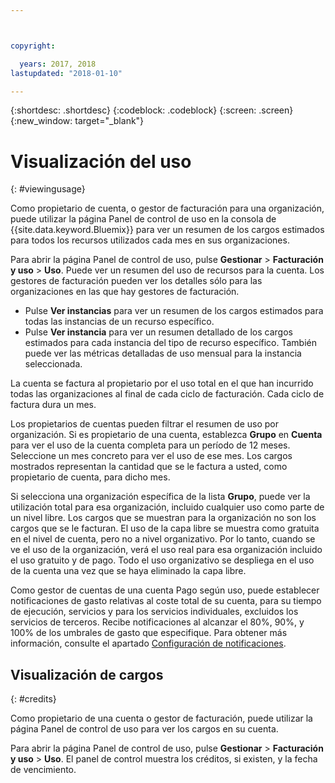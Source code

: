 ```yaml
---



copyright:

  years: 2017, 2018
lastupdated: "2018-01-10"

---
```


{:shortdesc: .shortdesc}
{:codeblock: .codeblock}
{:screen: .screen}
{:new_window: target="_blank"}

# Visualización del uso
{: #viewingusage}

Como propietario de cuenta, o gestor de facturación para una organización, puede utilizar la página Panel de control de uso en la consola de {{site.data.keyword.Bluemix}} para ver un resumen de los cargos estimados para todos los recursos utilizados cada mes en sus organizaciones. 

Para abrir la página Panel de control de uso, pulse **Gestionar** > **Facturación y uso** > **Uso**. Puede ver un resumen del uso de recursos para la cuenta. Los gestores de facturación pueden ver los detalles sólo para las organizaciones en las que hay gestores de facturación.

   * Pulse **Ver instancias** para ver un resumen de los cargos estimados para todas las instancias de un recurso específico. 
   * Pulse **Ver instancia** para ver un resumen detallado de los cargos estimados para cada instancia del tipo de recurso específico. También puede ver las métricas detalladas de uso mensual para la instancia seleccionada. 

La cuenta se factura al propietario por el uso total en el que han incurrido todas las organizaciones al final de cada ciclo de facturación. Cada ciclo de factura dura un mes.

Los propietarios de cuentas pueden filtrar el resumen de uso por organización. Si es propietario de una cuenta, establezca **Grupo** en **Cuenta** para ver el uso de la cuenta completa para un período de 12 meses. Seleccione un mes concreto para ver el uso de ese mes.  Los cargos mostrados representan la cantidad que se le factura a usted, como propietario de cuenta, para dicho mes.

Si selecciona una organización específica de la lista **Grupo**, puede ver la utilización total para esa organización, incluido cualquier uso como parte de un nivel libre. Los cargos que se muestran para la organización no son los cargos que se le facturan. El uso de la capa libre se muestra como gratuita en el nivel de cuenta, pero no a nivel organizativo. Por lo tanto, cuando se ve el uso de la organización, verá el uso real para esa organización incluido el uso gratuito y de pago. Todo el uso organizativo se despliega en el uso de la cuenta una vez que se haya eliminado la capa libre.

Como gestor de cuentas de una cuenta Pago según uso, puede establecer notificaciones de gasto relativas al coste total de su cuenta, para su tiempo de ejecución, servicios y para los servicios individuales, excluidos los servicios de terceros. Recibe notificaciones al alcanzar el 80%, 90%, y 100% de los umbrales de gasto que especifique. Para obtener más información, consulte el apartado [Configuración de notificaciones](/docs/account/notifications.html).

## Visualización de cargos
{: #credits}

Como propietario de una cuenta o gestor de facturación, puede utilizar la página Panel de control de uso para ver los cargos en su cuenta.

Para abrir la página Panel de control de uso, pulse **Gestionar** > **Facturación y uso** > **Uso**. El panel de control muestra los créditos, si existen, y la fecha de vencimiento.
